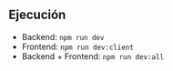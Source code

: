 ## Ejecución
- Backend: `npm run dev`
- Frontend: `npm run dev:client`
- Backend + Frontend: `npm run dev:all`
